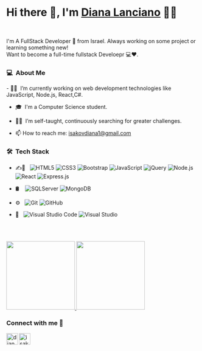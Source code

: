 
<!--
**DianaLanciano/DianaLanciano** is a ✨ _special_ ✨ repository because its `README.md` (this file) appears on your GitHub profile.-->

# Hi there 👋, I'm [Diana Lanciano](https://github.com/DianaLanciano) 👨‍💻
<br/>
<p>
I'm A FullStack Developer 🚀 from Israel. Always working on some project or learning something new!
<br/>
Want to become a full-time fullstack Develoepr 💻❤️.
</p>

<h3> 💻 &nbsp;About Me </h3>
-  👨‍💻&nbsp; I’m currently working on web development technologies like JavaScript, Node.js, React,C#.

- 🎓&nbsp; I'm a Computer Science student.

- 🐱‍🏍&nbsp; I’m self-taught, continuously searching for greater challenges. 

- 📫 How to reach me: isakovdiana1@gmail.com





<h3> 🛠 &nbsp;Tech Stack</h3>

- ✍🧰 &nbsp;
  ![HTML5](https://img.shields.io/badge/-HTML5-333333?style=flat-square&logo=html5)
  ![CSS3](https://img.shields.io/badge/-CSS3-333333?style=flat-square&logo=css3)
  ![Bootstrap](https://img.shields.io/badge/-Bootstrap-333333?style=flat&logo=bootstrap&logoColor=563D7C)
  ![JavaScript](https://img.shields.io/badge/-JavaScript-333333?style=flat&logo=javascript)
  ![jQuery](https://img.shields.io/badge/-jQuery-333333?style=flat&logo=jquery)
  ![Node.js](https://img.shields.io/badge/-Node.js-333333?style=flat&logo=node.js)
  ![React](https://img.shields.io/badge/-React-333333?style=flat&logo=react)
  ![Express.js](https://img.shields.io/badge/-Express-333333?style=flat&logo=express)

- 🛢 &nbsp;
  &nbsp;![SQLServer](https://img.shields.io/badge/-Sql_Server-333333?style=flat&logo=microsoft-sql-server)
  ![MongoDB](https://img.shields.io/badge/-MongoDB-333333?style=flat&logo=mongodb)

- ⚙️ &nbsp;
  ![Git](https://img.shields.io/badge/-Git-333333?style=flat&logo=git)
  ![GitHub](https://img.shields.io/badge/-GitHub-333333?style=flat&logo=github)
- 🔧 &nbsp;
  ![Visual Studio Code](https://img.shields.io/badge/-Visual%20Studio%20Code-333333?style=flat&logo=visual-studio-code&logoColor=007ACC)
  ![Visual Studio](https://img.shields.io/badge/-Visual%20Studio-333333?style=flat&logo=visual-studio&logoColor=5d2b90)
<br />

<br/>


<p>
<a href="https://github.com/DianaLanciano">
  <img height="180em" src="https://github-readme-stats.vercel.app/api?username=dianaLanciano&show_icons=true&theme=algolia" />
  <img height="180em" src="https://github-readme-stats-eight-theta.vercel.app/api/top-langs/?username=dianaLanciano&theme=algolia&layout=compact" />
</a>
</p>

### Connect with me 📝
[<img align="left" alt="dianaLanciano | LinkedIn" height="30px" src="https://www.flaticon.com/svg/static/icons/svg/1383/1383262.svg"/>][linkedin]
[<img align="left" alt="isakovdiana1 | Gmail" height="30px" src="https://www.flaticon.com/svg/static/icons/svg/281/281786.svg"/>][gmail]


[linkedin]: https://www.linkedin.com/in/diana-lanciano-91590a176/
[gmail]: mailto:isakovdiana1@gmail.com


